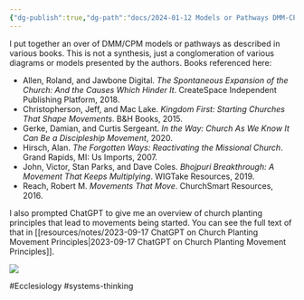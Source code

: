 ```yaml
---
{"dg-publish":true,"dg-path":"docs/2024-01-12 Models or Pathways DMM-CPM.md","permalink":"/docs/2024-01-12-models-or-pathways-dmm-cpm/","noteIcon":"","created":"2024-01-12"}
---
```



I put together an over of DMM/CPM models or pathways as described in various books. This is not a synthesis, just a conglomeration of various diagrams or models presented by the authors. Books referenced here:

- Allen, Roland, and Jawbone Digital. _The Spontaneous Expansion of the Church: And the Causes Which Hinder It_. CreateSpace Independent Publishing Platform, 2018.
- Christopherson, Jeff, and Mac Lake. _Kingdom First: Starting Churches That Shape Movements_. B&H Books, 2015.
- Gerke, Damian, and Curtis Sergeant. _In the Way: Church As We Know It Can Be a Discipleship Movement_, 2020.
- Hirsch, Alan. _The Forgotten Ways: Reactivating the Missional Church_. Grand Rapids, MI: Us Imports, 2007.
- John, Victor, Stan Parks, and Dave Coles. _Bhojpuri Breakthrough: A Movement That Keeps Multiplying_. WIGTake Resources, 2019.
- Reach, Robert M. _Movements That Move_. ChurchSmart Resources, 2016.

I also prompted ChatGPT to give me an overview of church planting principles that lead to movements being started. You can see the full text of that in [[resources/notes/2023-09-17 ChatGPT on Church Planting Movement Principles\|2023-09-17 ChatGPT on Church Planting Movement Principles]].

<a href="https://github.com/jag3773/ekfocus/blob/main/src/site/img/user/archive/attachments/ekfocus.com/2023-09-17-Models-or-Pathways-of-DMM-CPM.excalidraw.png" target="_blank"><img src="/img/user/archive/attachments/ekfocus.com/2023-09-17-Models-or-Pathways-of-DMM-CPM.excalidraw.png" /></a>

#Ecclesiology #systems-thinking 